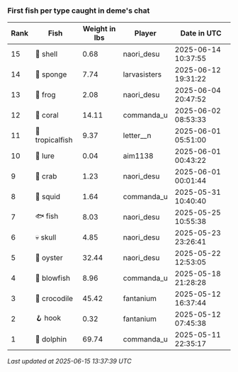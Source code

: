 ### First fish per type caught in deme's chat
| Rank | Fish | Weight in lbs | Player | Date in UTC |
|------|--------|-----------|---------|------|
| 15  | 🐚 shell | 0.68 | naori_desu | 2025-06-14 10:37:55 |
| 14  | 🧽 sponge | 7.74 | larvasisters | 2025-06-12 19:31:22 |
| 13  | 🐸 frog | 2.08 | naori_desu | 2025-06-04 20:47:52 |
| 12  | 🪸 coral | 14.11 | commanda_u | 2025-06-02 08:53:33 |
| 11  | 🐠 tropicalfish | 9.37 | letter__n | 2025-06-01 05:51:00 |
| 10  | 🎏 lure | 0.04 | aim1138 | 2025-06-01 00:43:22 |
| 9  | 🦀 crab | 1.23 | naori_desu | 2025-06-01 00:01:44 |
| 8  | 🦑 squid | 1.64 | commanda_u | 2025-05-31 10:40:40 |
| 7  | 🐟 fish | 8.03 | naori_desu | 2025-05-25 10:55:38 |
| 6  | 💀 skull | 4.85 | naori_desu | 2025-05-23 23:26:41 |
| 5  | 🦪 oyster | 32.44 | naori_desu | 2025-05-22 12:53:05 |
| 4  | 🐡 blowfish | 8.96 | commanda_u | 2025-05-18 21:28:28 |
| 3  | 🐊 crocodile | 45.42 | fantanium | 2025-05-12 16:37:44 |
| 2  | 🪝 hook | 0.32 | fantanium | 2025-05-12 07:45:38 |
| 1  | 🐬 dolphin | 69.74 | commanda_u | 2025-05-11 22:35:17 |

_Last updated at 2025-06-15 13:37:39 UTC_
